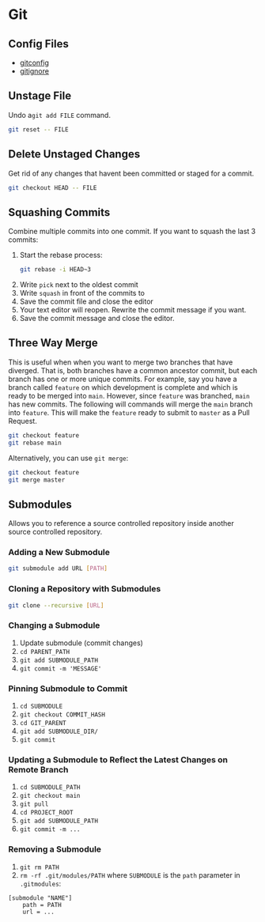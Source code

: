 # Git


## Config Files
- [gitconfig](dotfiles/.gitconfig)
- [gitignore](dotfiles/.gitignore)

## Unstage File
Undo a`git add FILE` command.
```bash
git reset -- FILE
```

## Delete Unstaged Changes
Get rid of any changes that havent been committed or staged for a commit.
```bash
git checkout HEAD -- FILE
```

## Squashing Commits
Combine multiple commits into one commit.
If you want to squash the last 3 commits:
1. Start the rebase process:
    ```bash
    git rebase -i HEAD~3
    ```
2. Write `pick` next to the oldest commit
3. Write `squash` in front of the commits to 
4. Save the commit file and close the editor
5. Your text editor will reopen. Rewrite the commit message if you want.
6. Save the commit message and close the editor.

## Three Way Merge
This is useful when when you want to merge two branches that have diverged. That is, both branches have a common ancestor commit, but each branch has one or more unique commits. For example, say you have a branch called `feature` on which development is complete and which is ready to be merged into `main`. However, since `feature` was branched, `main` has new commits. The following will commands will merge the `main` branch into `feature`. This will make the `feature` ready to submit to `master` as a Pull Request.
```bash
git checkout feature
git rebase main
```
Alternatively, you can use `git merge`:
```bash
git checkout feature
git merge master
```

## Submodules
Allows you to reference a source controlled repository inside another source controlled repository.

### Adding a New Submodule
```bash
git submodule add URL [PATH]
```

### Cloning a Repository with Submodules
```bash
git clone --recursive [URL]
```

### Changing a Submodule
1. Update submodule (commit changes)
2. `cd PARENT_PATH`
3. `git add SUBMODULE_PATH`
4. `git commit -m 'MESSAGE'`

### Pinning Submodule to Commit
1. `cd SUBMODULE`
2. `git checkout COMMIT_HASH`
3. `cd GIT_PARENT`
4. `git add SUBMODULE_DIR/`
5. `git commit`

### Updating a Submodule to Reflect the Latest Changes on Remote Branch
1. `cd SUBMODULE_PATH`
2. `git checkout main`
3. `git pull`
4. `cd PROJECT_ROOT`
5. `git add SUBMODULE_PATH`
6. `git commit -m ...`

### Removing a Submodule
1. `git rm PATH`
2. `rm -rf .git/modules/PATH`
where `SUBMODULE` is the `path` parameter in `.gitmodules`:

```text
[submodule "NAME"]
    path = PATH
    url = ...
```

